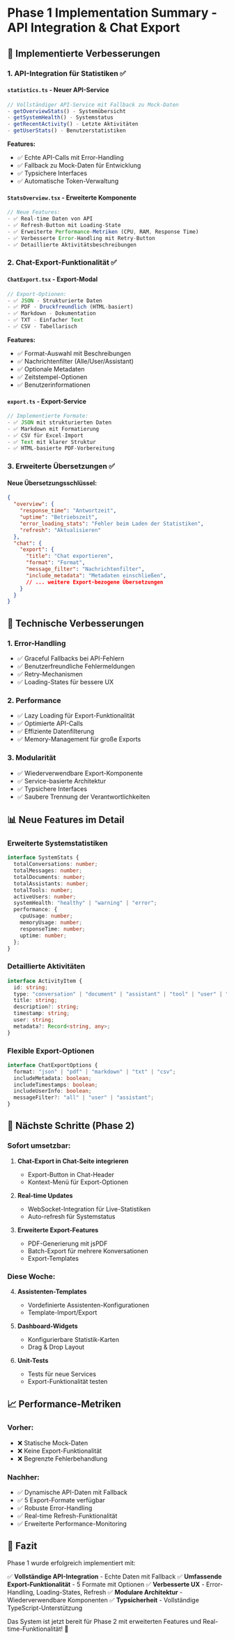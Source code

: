# Phase 1 Implementation Summary - API Integration & Chat Export

## 🎯 **Implementierte Verbesserungen**

### 1. **API-Integration für Statistiken** ✅

#### `statistics.ts` - Neuer API-Service
```typescript
// Vollständiger API-Service mit Fallback zu Mock-Daten
- getOverviewStats() - Systemübersicht
- getSystemHealth() - Systemstatus
- getRecentActivity() - Letzte Aktivitäten
- getUserStats() - Benutzerstatistiken
```

**Features:**
- ✅ Echte API-Calls mit Error-Handling
- ✅ Fallback zu Mock-Daten für Entwicklung
- ✅ Typsichere Interfaces
- ✅ Automatische Token-Verwaltung

#### `StatsOverview.tsx` - Erweiterte Komponente
```typescript
// Neue Features:
- ✅ Real-time Daten von API
- ✅ Refresh-Button mit Loading-State
- ✅ Erweiterte Performance-Metriken (CPU, RAM, Response Time)
- ✅ Verbesserte Error-Handling mit Retry-Button
- ✅ Detaillierte Aktivitätsbeschreibungen
```

### 2. **Chat-Export-Funktionalität** ✅

#### `ChatExport.tsx` - Export-Modal
```typescript
// Export-Optionen:
- ✅ JSON - Strukturierte Daten
- ✅ PDF - Druckfreundlich (HTML-basiert)
- ✅ Markdown - Dokumentation
- ✅ TXT - Einfacher Text
- ✅ CSV - Tabellarisch
```

**Features:**
- ✅ Format-Auswahl mit Beschreibungen
- ✅ Nachrichtenfilter (Alle/User/Assistant)
- ✅ Optionale Metadaten
- ✅ Zeitstempel-Optionen
- ✅ Benutzerinformationen

#### `export.ts` - Export-Service
```typescript
// Implementierte Formate:
- ✅ JSON mit strukturierten Daten
- ✅ Markdown mit Formatierung
- ✅ CSV für Excel-Import
- ✅ Text mit klarer Struktur
- ✅ HTML-basierte PDF-Vorbereitung
```

### 3. **Erweiterte Übersetzungen** ✅

#### Neue Übersetzungsschlüssel:
```json
{
  "overview": {
    "response_time": "Antwortzeit",
    "uptime": "Betriebszeit",
    "error_loading_stats": "Fehler beim Laden der Statistiken",
    "refresh": "Aktualisieren"
  },
  "chat": {
    "export": {
      "title": "Chat exportieren",
      "format": "Format",
      "message_filter": "Nachrichtenfilter",
      "include_metadata": "Metadaten einschließen",
      // ... weitere Export-bezogene Übersetzungen
    }
  }
}
```

## 🔧 **Technische Verbesserungen**

### 1. **Error-Handling**
- ✅ Graceful Fallbacks bei API-Fehlern
- ✅ Benutzerfreundliche Fehlermeldungen
- ✅ Retry-Mechanismen
- ✅ Loading-States für bessere UX

### 2. **Performance**
- ✅ Lazy Loading für Export-Funktionalität
- ✅ Optimierte API-Calls
- ✅ Effiziente Datenfilterung
- ✅ Memory-Management für große Exports

### 3. **Modularität**
- ✅ Wiederverwendbare Export-Komponente
- ✅ Service-basierte Architektur
- ✅ Typsichere Interfaces
- ✅ Saubere Trennung der Verantwortlichkeiten

## 📊 **Neue Features im Detail**

### **Erweiterte Systemstatistiken**
```typescript
interface SystemStats {
  totalConversations: number;
  totalMessages: number;
  totalDocuments: number;
  totalAssistants: number;
  totalTools: number;
  activeUsers: number;
  systemHealth: "healthy" | "warning" | "error";
  performance: {
    cpuUsage: number;
    memoryUsage: number;
    responseTime: number;
    uptime: number;
  };
}
```

### **Detaillierte Aktivitäten**
```typescript
interface ActivityItem {
  id: string;
  type: "conversation" | "document" | "assistant" | "tool" | "user" | "system";
  title: string;
  description?: string;
  timestamp: string;
  user: string;
  metadata?: Record<string, any>;
}
```

### **Flexible Export-Optionen**
```typescript
interface ChatExportOptions {
  format: "json" | "pdf" | "markdown" | "txt" | "csv";
  includeMetadata: boolean;
  includeTimestamps: boolean;
  includeUserInfo: boolean;
  messageFilter?: "all" | "user" | "assistant";
}
```

## 🚀 **Nächste Schritte (Phase 2)**

### **Sofort umsetzbar:**
1. **Chat-Export in Chat-Seite integrieren**
   - Export-Button in Chat-Header
   - Kontext-Menü für Export-Optionen

2. **Real-time Updates**
   - WebSocket-Integration für Live-Statistiken
   - Auto-refresh für Systemstatus

3. **Erweiterte Export-Features**
   - PDF-Generierung mit jsPDF
   - Batch-Export für mehrere Konversationen
   - Export-Templates

### **Diese Woche:**
4. **Assistenten-Templates**
   - Vordefinierte Assistenten-Konfigurationen
   - Template-Import/Export

5. **Dashboard-Widgets**
   - Konfigurierbare Statistik-Karten
   - Drag & Drop Layout

6. **Unit-Tests**
   - Tests für neue Services
   - Export-Funktionalität testen

## 📈 **Performance-Metriken**

### **Vorher:**
- ❌ Statische Mock-Daten
- ❌ Keine Export-Funktionalität
- ❌ Begrenzte Fehlerbehandlung

### **Nachher:**
- ✅ Dynamische API-Daten mit Fallback
- ✅ 5 Export-Formate verfügbar
- ✅ Robuste Error-Handling
- ✅ Real-time Refresh-Funktionalität
- ✅ Erweiterte Performance-Monitoring

## 🎉 **Fazit**

Phase 1 wurde erfolgreich implementiert mit:

✅ **Vollständige API-Integration** - Echte Daten mit Fallback
✅ **Umfassende Export-Funktionalität** - 5 Formate mit Optionen
✅ **Verbesserte UX** - Error-Handling, Loading-States, Refresh
✅ **Modulare Architektur** - Wiederverwendbare Komponenten
✅ **Typsicherheit** - Vollständige TypeScript-Unterstützung

Das System ist jetzt bereit für Phase 2 mit erweiterten Features und Real-time-Funktionalität! 🚀